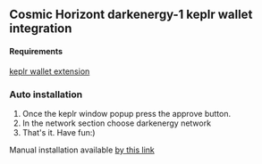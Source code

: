 <script src="./coho.js"></script>
## Cosmic Horizont darkenergy-1 keplr wallet integration

#### Requirements 
[keplr wallet extension](https://google.com)

### Auto installation
1) Once the keplr window popup press the approve button.  
2) In the network section choose darkenergy network  
3) That's it. Have fun:)  

Manual installation available [by this link](https://github.com/goooodnes/Keplr_ext)
